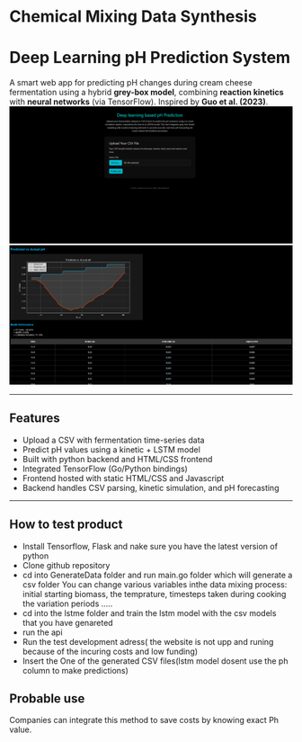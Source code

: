 # Chemical Mixing Data Synthesis
# Deep Learning  pH Prediction System

A smart web app for predicting pH changes during cream cheese fermentation using a hybrid **grey-box model**, combining **reaction kinetics** with **neural networks** (via TensorFlow). Inspired by **Guo et al. (2023)**.
![UI Preview](chempic.png)
![UI Preview](chempic2.png)

---

##  Features

- Upload a CSV with fermentation time-series data
- Predict pH values using a kinetic + LSTM model
- Built with python backend and HTML/CSS frontend
- Integrated TensorFlow (Go/Python bindings)
- Frontend hosted with static HTML/CSS and Javascript
- Backend handles CSV parsing, kinetic simulation, and pH forecasting

---

## How to test product 
- Install Tensorflow, Flask and nake sure you have the latest version of python
- Clone github repository
- cd into GenerateData folder and run main.go folder which will generate a csv folder
    You can change various variables inthe data mixing process: initial starting biomass, the temprature, timesteps taken during cooking the variation periods .....
- cd into the lstme folder and train the lstm model with the csv models that you have genareted
- run the api
- Run the test development adress( the website is not upp and runing because of the incuring costs and low funding)
- Insert the One of the generated CSV files(lstm model  dosent use the ph column to make predictions)

## Probable use
Companies can integrate this method to save costs by knowing exact Ph value.
